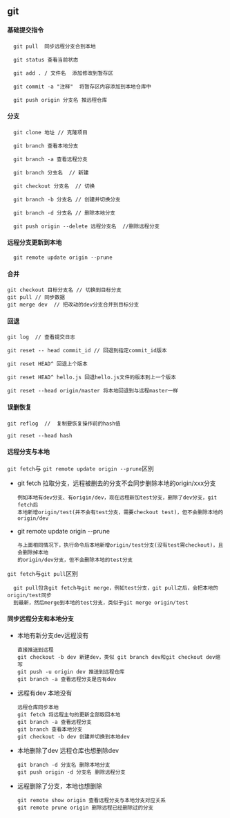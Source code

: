 ## git

#### 基础提交指令

```
  git pull  同步远程分支合到本地

  git status 查看当前状态

  git add . / 文件名  添加修改到暂存区

  git commit -a "注释"  将暂存区内容添加到本地仓库中

  git push origin 分支名 推远程仓库

```

#### 分支

```
  git clone 地址 // 克隆项目

  git branch 查看本地分支

  git branch -a 查看远程分支

  git branch 分支名  // 新建

  git checkout 分支名  // 切换

  git branch -b 分支名 // 创建并切换分支

  git branch -d 分支名 // 删除本地分支

  git push origin --delete 远程分支名  //删除远程分支

```

#### 远程分支更新到本地


```
  git remote update origin --prune

```

#### 合并
```
git checkout 目标分支名 // 切换到目标分支
git pull // 同步数据
git merge dev  // 把改动的dev分支合并到目标分支

```

#### 回退
```
git log  // 查看提交日志

git reset -- head commit_id // 回退到指定commit_id版本

git reset HEAD^ 回退上个版本

git reset HEAD^ hello.js 回退hello.js文件的版本到上一个版本

git reset --head origin/master 将本地回退到与远程master一样

```
#### 误删恢复
```
git reflog  //  复制要恢复操作前的hash值

git reset --head hash 

```


#### 远程分支与本地

`git fetch`与 `git remote update origin --prune`区别

- git fetch 拉取分支，远程被删去的分支不会同步删除本地的origin/xxx分支

      例如本地有dev分支、有origin/dev，现在远程新加test分支，删除了dev分支，git fetch后  
      本地新增origin/test(并不会有test分支，需要checkout test)，但不会删除本地的origin/dev
- git remote update origin --prune

      与上面相同情况下，执行命令后本地新增origin/test分支(没有test需checkout)，且会删除掉本地  
      的origin/dev分支，但不会删除本地的test分支

`git fetch`与`git pull`区别

      git pull包含git fetch与git merge，例如test分支，git pull之后，会把本地的origin/test同步  
      到最新，然后merge到本地的test分支，类似于git merge origin/test

#### 同步远程分支和本地分支

- 本地有新分支dev远程没有

      直接推送到远程
      git checkout -b dev 新建dev，类似 git branch dev和git checkout dev缩写
      git push -u origin dev 推送到远程仓库
      git branch -a 查看远程分支是否有dev

- 远程有dev 本地没有

      远程仓库同步本地
      git fetch 将远程主句的更新全部取回本地  
      git branch -a 查看远程分支  
      git branch 查看本地分支  
      git checkout -b dev 创建并切换到本地dev

- 本地删除了dev 远程仓库也想删除dev

      git branch -d 分支名 删除本地分支  
      git push origin -d 分支名 删除远程分支  

- 远程删除了分支，本地也想删除

      git remote show origin 查看远程分支与本地分支对应关系  
      git remote prune origin 删除远程已经删除过的分支  
      
